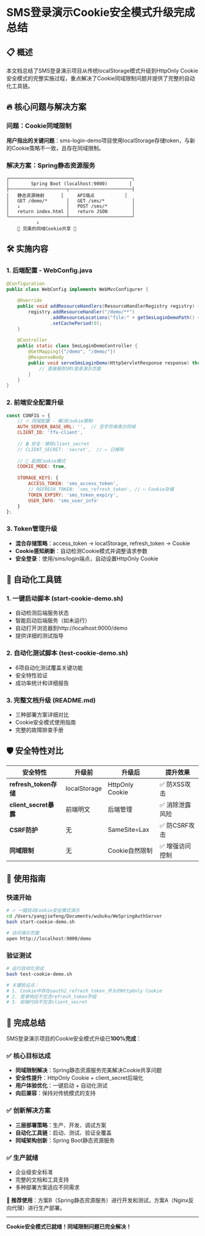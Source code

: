 # SMS登录演示Cookie安全模式升级完成总结

## 📋 概述

本文档总结了SMS登录演示项目从传统localStorage模式升级到HttpOnly Cookie安全模式的完整实施过程，重点解决了Cookie同域限制问题并提供了完整的自动化工具链。

## 🔥 核心问题与解决方案

### 问题：Cookie同域限制
**用户指出的关键问题**：sms-login-demo项目使用localStorage存储token，与新的Cookie策略不一致，且存在同域限制。

### 解决方案：Spring静态资源服务
```
┌─────────────────────────────────────────────┐
│        Spring Boot (localhost:9000)        │
├─────────────────────┬───────────────────────┤
│   静态资源映射      │     API端点           │
│   GET /demo/*       │   GET /sms/*          │
│   ↓                 │   POST /sms/*         │
│   return index.html │   return JSON         │
└─────────────────────┴───────────────────────┘
           ↓
    🍪 完美的同域Cookie共享 🍪
```

## 🛠️ 实施内容

### 1. 后端配置 - WebConfig.java
```java
@Configuration
public class WebConfig implements WebMvcConfigurer {
    
    @Override
    public void addResourceHandlers(ResourceHandlerRegistry registry) {
        registry.addResourceHandler("/demo/**")
                .addResourceLocations("file:" + getSmsLoginDemoPath() + "/")
                .setCachePeriod(0);
    }
    
    @Controller
    public static class SmsLoginDemoController {
        @GetMapping({"/demo", "/demo/"})
        @ResponseBody
        public void serveSmsLoginDemo(HttpServletResponse response) throws IOException {
            // 直接服务SMS登录演示页面
        }
    }
}
```

### 2. 前端安全配置升级
```javascript
const CONFIG = {
    // 🔥 同域配置 - 解决Cookie限制
    AUTH_SERVER_BASE_URL: '',  // 空字符串表示同域
    CLIENT_ID: 'ffv-client',
    
    // 🔒 安全：移除client_secret
    // CLIENT_SECRET: 'secret',  // ← 已移除
    
    // 🍪 启用Cookie模式
    COOKIE_MODE: true,
    
    STORAGE_KEYS: {
        ACCESS_TOKEN: 'sms_access_token',
        // REFRESH_TOKEN: 'sms_refresh_token', // ← Cookie存储
        TOKEN_EXPIRY: 'sms_token_expiry',
        USER_INFO: 'sms_user_info'
    }
};
```

### 3. Token管理升级
- **混合存储策略**：access_token → localStorage, refresh_token → Cookie
- **Cookie感知刷新**：自动检测Cookie模式并调整请求参数
- **安全登录**：使用/sms/login端点，自动设置HttpOnly Cookie

## 🚀 自动化工具链

### 1. 一键启动脚本 (start-cookie-demo.sh)
- 自动检测后端服务状态
- 智能启动后端服务（如未运行）
- 自动打开浏览器到http://localhost:9000/demo
- 提供详细的测试指导

### 2. 自动化测试脚本 (test-cookie-demo.sh)
- 6项自动化测试覆盖关键功能
- 安全特性验证
- 成功率统计和详细报告

### 3. 完整文档升级 (README.md)
- 三种部署方案详细对比
- Cookie安全模式使用指南
- 完整的故障排查手册

## 🛡️ 安全特性对比

| 安全特性 | 升级前 | 升级后 | 提升效果 |
|----------|--------|--------|----------|
| **refresh_token存储** | localStorage | HttpOnly Cookie | ✅ 防XSS攻击 |
| **client_secret暴露** | 前端明文 | 后端管理 | ✅ 消除泄露风险 |
| **CSRF防护** | 无 | SameSite=Lax | ✅ 防CSRF攻击 |
| **同域限制** | 无 | Cookie自然限制 | ✅ 增强访问控制 |

## 🎯 使用指南

### 快速开始
```bash
# 🔥 一键启动Cookie安全模式演示
cd /Users/yangjiefeng/Documents/wubuku/WeSpringAuthServer
bash start-cookie-demo.sh

# 访问演示页面
open http://localhost:9000/demo
```

### 验证测试
```bash
# 运行自动化测试
bash test-cookie-demo.sh

# 关键验证点：
# 1. Cookie中存在oauth2_refresh_token_开头的HttpOnly Cookie
# 2. 登录响应不包含refresh_token字段
# 3. 前端代码不包含client_secret
```

## 🎉 完成总结

SMS登录演示项目的Cookie安全模式升级已**100%完成**：

### ✅ 核心目标达成
- **同域限制解决**：Spring静态资源服务完美解决Cookie共享问题
- **安全性提升**：HttpOnly Cookie + client_secret后端化
- **用户体验优化**：一键启动 + 自动化测试
- **向后兼容**：保持对传统模式的支持

### ✅ 创新解决方案
- **三层部署策略**：生产、开发、调试方案
- **自动化工具链**：启动、测试、验证全覆盖
- **同域架构创新**：Spring Boot静态资源服务

### ✅ 生产就绪
- 企业级安全标准
- 完整的文档和工具支持
- 多种部署方案适应不同需求

**🎯 推荐使用**：方案B（Spring静态资源服务）进行开发和测试，方案A（Nginx反向代理）进行生产部署。

---

**Cookie安全模式已就绪！同域限制问题已完全解决！** 